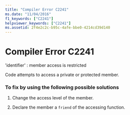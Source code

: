 ```yaml
---
title: "Compiler Error C2241"
ms.date: "11/04/2016"
f1_keywords: ["C2241"]
helpviewer_keywords: ["C2241"]
ms.assetid: 2f4e2c2c-b95c-4afe-bbe0-4214cd39d140
---
```

# Compiler Error C2241

'identifier' : member access is restricted

Code attempts to access a private or protected member.

### To fix by using the following possible solutions

1. Change the access level of the member.

1. Declare the member a `friend` of the accessing function.
